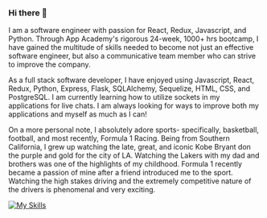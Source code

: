 ### Hi there 👋

I am a software engineer with passion for React, Redux, Javascript, and Python. Through App Academy's rigorous 24-week, 1000+ hrs bootcamp, I have gained the multitude of skills needed to become not just an effective software engineer, but also a communicative team member who can strive to improve the company.  

As a full stack software developer, I have enjoyed using Javascript, React, Redux, Python, Express, Flask, SQLAlchemy, Sequelize, HTML, CSS, and PostgreSQL. I am currently learning how to utilize sockets in my applications for live chats. I am always looking for ways to improve both my applications and myself as much as I can!  

On a more personal note, I absolutely adore sports- specifically, basketball, football, and most recently, Formula 1 Racing. Being from Southern California, I grew up watching the late, great, and iconic Kobe Bryant don the purple and gold for the city of LA. Watching the Lakers with my dad and brothers was one of the highlights of my childhood. Formula 1 recently became a passion of mine after a friend introduced me to the sport. Watching the high stakes driving and the extremely competitive nature of the drivers is phenomenal and very exciting.

[![My Skills](https://skillicons.dev/icons?i=js,html,css,wasm)](https://skillicons.dev)


<!--
**dchung007/dchung007** is a ✨ _special_ ✨ repository because its `README.md` (this file) appears on your GitHub profile.

Here are some ideas to get you started:

- 🔭 I’m currently working on ...
- 🌱 I’m currently learning ...
- 👯 I’m looking to collaborate on ...
- 🤔 I’m looking for help with ...
- 💬 Ask me about ...
- 📫 How to reach me: ...
- 😄 Pronouns: ...
- ⚡ Fun fact: ...
-->
